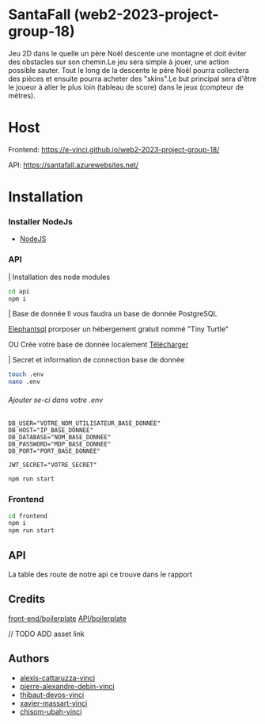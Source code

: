 
# SantaFall (web2-2023-project-group-18)

Jeu 2D dans le quelle un père  Noël descente une montagne et doit éviter des obstacles sur son chemin.Le jeu sera simple à jouer, une action possible sauter. Tout le long de la descente le père Noël pourra collectera des pièces et ensuite pourra acheter des "skins".Le but principal sera d'être le joueur à aller le plus loin (tableau de score) dans le jeux (compteur de mètres).


# Host

Frontend: https://e-vinci.github.io/web2-2023-project-group-18/   

API: https://santafall.azurewebsites.net/

# Installation

### Installer NodeJs
- [NodeJS](https://nodejs.org/en)


### API
| Installation des node modules
```bash
cd api
npm i
```

| Base de donnée
Il vous faudra un  base de donnée PostgreSQL

[Elephantsql](https://www.elephantsql.com/) prorposer un hébergement gratuit nommé "Tiny Turtle"

OU 
Crée votre base de donnée localement [Télécharger](https://www.postgresql.org/download/)

| Secret et information de connection base de donnée
```bash
touch .env
nano .env
```
###### Ajouter se-ci dans votre .env
```
DB_USER="VOTRE_NOM_UTILISATEUR_BASE_DONNEE"
DB_HOST="IP_BASE_DONNEE"
DB_DATABASE="NOM_BASE_DONNEE"
DB_PASSWORD="MDP_BASE_DONNEE"
DB_PORT="PORT_BASE_DONNEE"

JWT_SECRET="VOTRE_SECRET"
```

```bash
npm run start
```
### Frontend
```bash
cd frontend
npm i
npm run start
```




## API 
La table des route de notre api ce trouve dans le rapport 


## Credits

[front-end/boilerplate](https://github.com/e-vinci/js-phaser-boilerplate)
[API/boilerplate](https://github.com/e-vinci/jwt-api-boilerplate)

// TODO ADD asset link


## Authors


- [alexis-cattaruzza-vinci](https://github.com/alexis-cattaruzza-vinci)
- [pierre-alexandre-debin-vinci](https://github.com/Padami-9)
- [thibaut-devos-vinci](https://github.com/thibaut-devos-vinci)
- [xavier-massart-vinci](https://github.com/xavier-massart-vinci)
- [chisom-ubah-vinci](https://github.com/Willom125)
